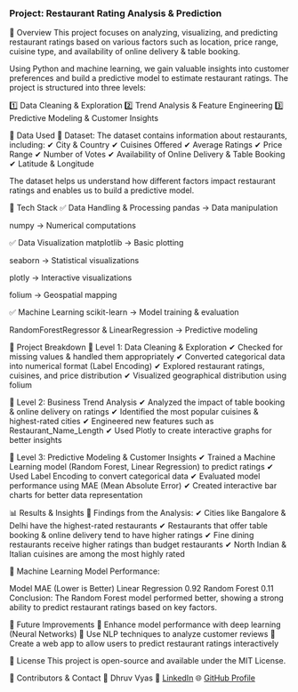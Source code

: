### Project: Restaurant Rating Analysis & Prediction
🔹 Overview
This project focuses on analyzing, visualizing, and predicting restaurant ratings based on various factors such as location, price range, cuisine type, and availability of online delivery & table booking.

Using Python and machine learning, we gain valuable insights into customer preferences and build a predictive model to estimate restaurant ratings. The project is structured into three levels:

1️⃣ Data Cleaning & Exploration
2️⃣ Trend Analysis & Feature Engineering
3️⃣ Predictive Modeling & Customer Insights

🔹 Data Used
📌 Dataset: The dataset contains information about restaurants, including:
✔ City & Country
✔ Cuisines Offered
✔ Average Ratings
✔ Price Range
✔ Number of Votes
✔ Availability of Online Delivery & Table Booking
✔ Latitude & Longitude

The dataset helps us understand how different factors impact restaurant ratings and enables us to build a predictive model.

🔹 Tech Stack
✅ Data Handling & Processing
pandas → Data manipulation

numpy → Numerical computations

✅ Data Visualization
matplotlib → Basic plotting

seaborn → Statistical visualizations

plotly → Interactive visualizations

folium → Geospatial mapping

✅ Machine Learning
scikit-learn → Model training & evaluation

RandomForestRegressor & LinearRegression → Predictive modeling

📌 Project Breakdown
🔹 Level 1: Data Cleaning & Exploration
✔ Checked for missing values & handled them appropriately
✔ Converted categorical data into numerical format (Label Encoding)
✔ Explored restaurant ratings, cuisines, and price distribution
✔ Visualized geographical distribution using folium

🔹 Level 2: Business Trend Analysis
✔ Analyzed the impact of table booking & online delivery on ratings
✔ Identified the most popular cuisines & highest-rated cities
✔ Engineered new features such as Restaurant_Name_Length
✔ Used Plotly to create interactive graphs for better insights

🔹 Level 3: Predictive Modeling & Customer Insights
✔ Trained a Machine Learning model (Random Forest, Linear Regression) to predict ratings
✔ Used Label Encoding to convert categorical data
✔ Evaluated model performance using MAE (Mean Absolute Error)
✔ Created interactive bar charts for better data representation

📊 Results & Insights
📌 Findings from the Analysis:
✔ Cities like Bangalore & Delhi have the highest-rated restaurants
✔ Restaurants that offer table booking & online delivery tend to have higher ratings
✔ Fine dining restaurants receive higher ratings than budget restaurants
✔ North Indian & Italian cuisines are among the most highly rated

📌 Machine Learning Model Performance:

Model	MAE (Lower is Better)
Linear Regression	0.92 
Random Forest	0.11
Conclusion: The Random Forest model performed better, showing a strong ability to predict restaurant ratings based on key factors.


🔗 Future Improvements
🚀 Enhance model performance with deep learning (Neural Networks)
🚀 Use NLP techniques to analyze customer reviews
🚀 Create a web app to allow users to predict restaurant ratings interactively

📜 License
This project is open-source and available under the MIT License.

🔗 Contributors & Contact
👤 Dhruv Vyas
🔗 [LinkedIn](https://www.linkedin.com/in/dhruvys/)
🌐 [GitHub Profile](https://github.com/dhruvys)

